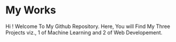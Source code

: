 # My Works

Hi ! Welcome To My Github Repository. Here, You will Find My Three Projects viz., 1 of Machine Learning and 2 of Web Developement.
